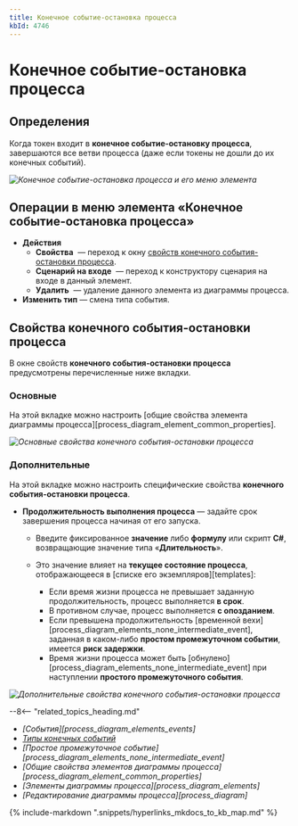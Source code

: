 ```yaml
---
title: Конечное событие-остановка процесса
kbId: 4746
---
```


# Конечное событие-остановка процесса

## Определения

Когда токен входит в **конечное событие-остановку процесса**, завершаются все ветви процесса (даже если токены не дошли до их конечных событий).

_![Конечное событие-остановка процесса и его меню элемента](/platform/v5.0/business_apps/diagrams/process_diagram/process_diagram_elements/events/end/img/stop_process_end_event.png)_

## Операции в меню элемента «Конечное событие-остановка процесса»

- **Действия**
  - **Свойства** *‌* — переход к окну [свойств конечного события-остановки процесса](#свойства-конечного-события-остановки-процесса).
  - **Сценарий на входе** *‌* — переход к конструктору сценария на входе в данный элемент.
  - **Удалить** *‌* — удаление данного элемента из диаграммы процесса.
- **Изменить тип** — смена типа события.

## Свойства конечного события-остановки процесса

В окне свойств **конечного события-остановки процесса** предусмотрены перечисленные ниже вкладки.

### Основные

На этой вкладке можно настроить [общие свойства элемента диаграммы процесса][process_diagram_element_common_properties].

_![Основные свойства конечного события-остановки процесса](/platform/v5.0/business_apps/diagrams/process_diagram/process_diagram_elements/events/end/img/stop_process_end_event_general_properties.png)_

### Дополнительные

На этой вкладке можно настроить специфические свойства **конечного события-остановки процесса**.

- **Продолжительность выполнения процесса** — задайте срок завершения процесса начиная от его запуска.
  - Введите фиксированное **значение** либо **формулу** или скрипт **C#**, возвращающие значение типа «**Длительность**».
  - Это значение влияет на **текущее состояние процесса**, отображающееся в [списке его экземпляров][templates]:

    - Если время жизни процесса не превышает заданную продолжительность, процесс выполняется **в срок**.
    - В противном случае, процесс выполняется **с опозданием**.
    - Если превышена продолжительность [временной вехи][process_diagram_elements_none_intermediate_event], заданная в каком-либо **простом промежуточном событии**, имеется **риск задержки**.
    - Время жизни процесса может быть [обнулено][process_diagram_elements_none_intermediate_event] при наступлении **простого промежуточного события**.

_![Дополнительные свойства конечного события-остановки процесса](/platform/v5.0/business_apps/diagrams/process_diagram/process_diagram_elements/events/end/img/stop_process_end_event_advanced_properties.png)_

--8<-- "related_topics_heading.md"

- *[События][process_diagram_elements_events]*
- *[Типы конечных событий](index.html#типы-конечных-событий)*
- *[Простое промежуточное событие][process_diagram_elements_none_intermediate_event]*
- *[Общие свойства элементов диаграммы процесса][process_diagram_element_common_properties]*
- *[Элементы диаграммы процесса][process_diagram_elements]*
- *[Редактирование диаграммы процесса][process_diagram]*

{% include-markdown ".snippets/hyperlinks_mkdocs_to_kb_map.md" %}
